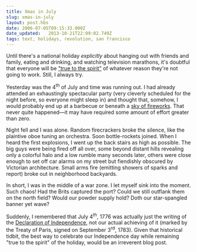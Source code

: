 ```yaml
---
title: Xmas in July
slug: xmas-in-july
layout: post.hbs
date: 2006-07-05T09:15:33.000Z
date_updated:   2013-10-21T22:09:02.749Z
tags: text, holidays, revolution, san francisco
---
```


Until there's a national holiday <em>explicitly</em> about hanging out with friends and family, eating and drinking, and watching television marathons, it's doubtful that everyone will be <a href="http://www.amazon.com/gp/product/1595230165/" title="Amazon: The War on Christmas">"true to the spirit"</a> of whatever reason they're not going to work. Still, I always try.<!--more-->

Yesterday was the 4<sup>th</sup> of July and time was running out. I had already attended an exhaustingly spectacular party (very cleverly scheduled for the night before, so everyone might sleep in) and thought that, somehow, I would probably end up at a barbecue or beneath a <a href="http://sfgate.com/cgi-bin/object/article?f=/c/a/2006/07/05/BAGCCJPD691.DTL&o=0" title="SF Chronicle: Fireworks of the Bay Bridge">sky of fireworks</a>. That never quite happened&mdash;it may have required some amount of effort greater than zero.

Night fell and I was alone. Random firecrackers broke the silence, like the plaintive oboe tuning an orchestra. Soon bottle-rockets joined. When I heard the first explosions, I went up the back stairs as high as possible. The big guys were being fired off all over, some beyond distant hills revealing only a colorful halo and a low rumble many seconds later, others were close enough to set off car alarms on my street but fiendishly obscured by Victorian architecture. Small arms fire (emitting showers of sparks and report) broke out in neighborhood backyards.

In short, I was in the middle of a war zone. I let myself sink into the moment. Such chaos! Had the Brits captured the port? Could we still outflank them on the north field? Would our powder supply hold? Doth our star-spangled banner yet wave?

Suddenly, I remembered that July 4<sup>th</sup>, 1776 was actually just the writing of the <a href="http://www.ushistory.org/Declaration/document/" title="A transcript of the Declaration">Declaration of Independence</a>, not our actual achieving of it (marked by the Treaty of Paris, signed on September 3<sup>rd</sup>, 1783). Given that historical tidbit, the best way to celebrate our Independence day while remaining "true to the spirit" of the holiday, would be an irreverent blog post.
